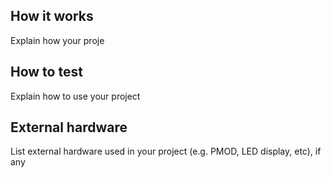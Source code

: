<!---

This file is used to generate your project datasheet. Please fill in the information below and delete any unused
sections.

You can also include images in this folder and reference them in the markdown. Each image must be less than
512 kb in size, and the combined size of all images must be less than 1 MB.
-->

## How it works

Explain how your proje


## How to test

Explain how to use your project

## External hardware

List external hardware used in your project (e.g. PMOD, LED display, etc), if any
